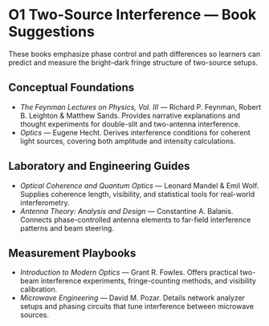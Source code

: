 # O1 Two-Source Interference — Book Suggestions

These books emphasize phase control and path differences so learners can predict and measure the bright–dark fringe structure of two-source setups.

## Conceptual Foundations
- *The Feynman Lectures on Physics, Vol. III* — Richard P. Feynman, Robert B. Leighton & Matthew Sands. Provides narrative explanations and thought experiments for double-slit and two-antenna interference.
- *Optics* — Eugene Hecht. Derives interference conditions for coherent light sources, covering both amplitude and intensity calculations.

## Laboratory and Engineering Guides
- *Optical Coherence and Quantum Optics* — Leonard Mandel & Emil Wolf. Supplies coherence length, visibility, and statistical tools for real-world interferometry.
- *Antenna Theory: Analysis and Design* — Constantine A. Balanis. Connects phase-controlled antenna elements to far-field interference patterns and beam steering.

## Measurement Playbooks
- *Introduction to Modern Optics* — Grant R. Fowles. Offers practical two-beam interference experiments, fringe-counting methods, and visibility calibration.
- *Microwave Engineering* — David M. Pozar. Details network analyzer setups and phasing circuits that tune interference between microwave sources.
